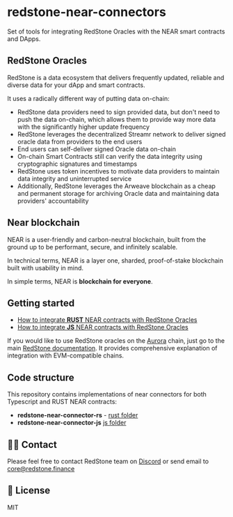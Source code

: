 # redstone-near-connectors

Set of tools for integrating RedStone Oracles with the NEAR smart contracts and DApps.

## RedStone Oracles

RedStone is a data ecosystem that delivers frequently updated, reliable and diverse data for your dApp and smart contracts.

It uses a radically different way of putting data on-chain:

- RedStone data providers need to sign provided data, but don't need to push the data on-chain, which allows them to provide way more data with the significantly higher update frequency
- RedStone leverages the decentralized Streamr network to deliver signed oracle data from providers to the end users
- End users can self-deliver signed Oracle data on-chain
- On-chain Smart Contracts still can verify the data integrity using cryptographic signatures and timestamps
- RedStone uses token incentives to motivate data providers to maintain data integrity and uninterrupted service
- Additionally, RedStone leverages the Arweave blockchain as a cheap and permanent storage for archiving Oracle data and maintaining data providers' accountability

## Near blockchain

NEAR is a user-friendly and carbon-neutral blockchain, built from the ground up to be performant, secure, and infinitely scalable.

In technical terms, NEAR is a layer one, sharded, proof-of-stake blockchain built with usability in mind.

In simple terms, NEAR is **blockchain for everyone**.

## Getting started

- [How to integrate **RUST** NEAR contracts with RedStone Oracles](./rust/)
- [How to integrate **JS** NEAR contracts with RedStone Oracles](./js/)

If you would like to use RedStone oracles on the [Aurora]() chain, just go to the main [RedStone documentation](https://docs.redstone.finance/docs/smart-contract-devs/getting-started). It provides comprehensive explanation of integration with EVM-compatible chains.

## Code structure

This repository contains implementations of near connectors for both Typescript and RUST NEAR contracts:

- **redstone-near-connector-rs** - [rust folder](./rust/)
- **redstone-near-connector-js** [js folder](./js/)

## 🙋‍♂️ Contact

Please feel free to contact RedStone team on [Discord](https://redstone.finance/discord) or send email to core@redstone.finance

## 📜 License

MIT
